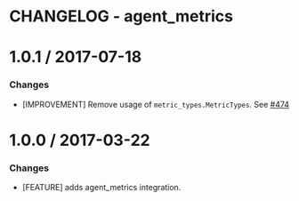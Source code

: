 # CHANGELOG - agent_metrics

1.0.1 / 2017-07-18
==================

### Changes

* [IMPROVEMENT] Remove usage of `metric_types.MetricTypes`. See [#474][]


1.0.0 / 2017-03-22
==================

### Changes

* [FEATURE] adds agent_metrics integration.

[#474]: https://github.com/DataDog/integrations-core/issues/474

[#474]: https://github.com/DataDog/integrations-core/issues/474

[#474]: https://github.com/DataDog/integrations-core/issues/474
